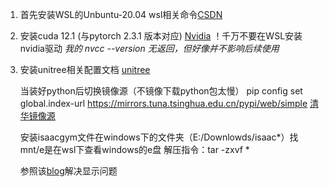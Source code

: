 1. 首先安装WSL的Unbuntu-20.04
	wsl相关命令[CSDN](https://blog.csdn.net/Go_ahead_forever/article/details/135439924)
	
2. 安装cuda 12.1 (与pytorch 2.3.1 版本对应)
	[Nvidia](https://developer.nvidia.com/cuda-12-1-0-download-archive?target_os=Linux&target_arch=x86_64&Distribution=WSL-Ubuntu&target_version=2.0&target_type=deb_local)
	！千万不要在WSL安装nvidia驱动
	*我的 nvcc --version 无返回，但好像并不影响后续使用*
	
3. 安装unitree相关配置文档
	[unitree](https://github.com/unitreerobotics/unitree_rl_gym/blob/main/doc/setup_zh.md)
	
	当装好python后切换镜像源（不镜像下载python包太慢）
	pip config set global.index-url https://mirrors.tuna.tsinghua.edu.cn/pypi/web/simple
	[清华镜像源](https://mirrors.tuna.tsinghua.edu.cn/help/pypi/)
	
	安装isaacgym文件在windows下的文件夹（E:/Downlowds/isaac*）找
	mnt/e是在wsl下查看windows的e盘
	解压指令：tar  -zxvf *
	
	参照该[blog](https://blog.csdn.net/wsygbthhhh/article/details/143918730)解决显示问题
	
	